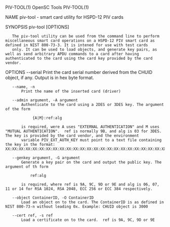 PIV-TOOL(1)                                                                                      OpenSC Tools                                                                                     PIV-TOOL(1)



NAME
       piv-tool - smart card utility for HSPD-12 PIV cards

SYNOPSIS
       piv-tool [OPTIONS]


       The piv-tool utility can be used from the command line to perform miscellaneous smart card operations on a HSPD-12 PIV smart card as defined in NIST 800-73-3. It is intened for use with test cards
       only. It can be used to load objects, and generate key pairs, as well as send arbitrary APDU commands to a card after having authenticated to the card using the card key provided by the card vendor.

OPTIONS
       --serial
           Print the card serial number derived from the CHUID object, if any. Output is in hex byte format.

       --name, -n
           Print the name of the inserted card (driver)

       --admin argument, -A argument
           Authenticate to the card using a 2DES or 3DES key. The argument of the form

                {A|M}:ref:alg

           is required, were A uses "EXTERNAL AUTHENTICATION" and M uses "MUTUAL AUTHENTICATION".  ref is normally 9B, and alg is 03 for 3DES. The key is provided by the card vendor, and the environment
           variable PIV_EXT_AUTH_KEY must point to a text file containing the key in the format: XX:XX:XX:XX:XX:XX:XX:XX:XX:XX:XX:XX:XX:XX:XX:XX:XX:XX:XX:XX:XX:XX:XX:XX

       --genkey argument, -G argument
           Generate a key pair on the card and output the public key. The argument of th form

               ref:alg

           is required, where ref is 9A, 9C, 9D or 9E and alg is 06, 07, 11 or 14 for RSA 1024, RSA 2048, ECC 256 or ECC 384 respectively.

       --object ContainerID, -O ContainerID
           Load an object on to the card. The ContainerID is as defined in NIST 800-73-n without leading 0x. Example: CHUID object is 3000

       --cert ref, -s ref
           Load a certificate on to the card.  ref is 9A, 9C, 9D or 9E

       --compresscert ref, -Z ref
           Load a certificate that has been gziped on to the card.  ref is 9A, 9C, 9D or 9E

       --out file, -o file
           Output file for any operation that produces output.

       --in file, -i file
           Input file for any operation that requires an input file.

       --key-slots-discovery file
           Print properties of the key slots. Needs 'admin' authentication.

       --send-apdu apdu, -s apdu
           Sends an arbitrary APDU to the card in the format AA:BB:CC:DD:EE:FF.... This option may be repeated.

       --reader num, -r num
           Use the given reader number. The default is 0, the first reader in the system.

       --card-driver driver, -c driver
           Use the given card driver. The default is auto-detected.

       --wait, -w
           Wait for a card to be inserted

       --verbose, -v
           Causes piv-tool to be more verbose. Specify this flag several times to enable debug output in the opensc library.

SEE ALSO
       opensc-tool(1)



opensc                                                                                            10/08/2014                                                                                      PIV-TOOL(1)
